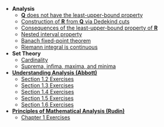 - **Analysis**
  - [**Q** does not have the least-upper-bound property](https://lew98.github.io/Mathematics/Q_does_not_have_the_least_upper_bound_property.pdf)
  - [Construction of **R** from **Q** via Dedekind cuts](https://lew98.github.io/Mathematics/Construction_of_R_from_Q_via_Dedekind_cuts.pdf)
  - [Consequences of the least-upper-bound property of **R**](https://lew98.github.io/Mathematics/Consequences_of_the_least_upper_bound_property_of_R.pdf)
  - [Nested interval property](https://lew98.github.io/Mathematics/Nested_interval_property.pdf)
  - [Banach fixed-point theorem](https://lew98.github.io/Mathematics/Banach_fixed_point_theorem.pdf)
  - [Riemann integral is continuous](https://lew98.github.io/Mathematics/Riemann_integral_is_continuous.pdf)
- **Set Theory**
  - [Cardinality](https://lew98.github.io/Mathematics/Cardinality.pdf)
  - [Suprema, infima, maxima, and minima](https://lew98.github.io/Mathematics/Suprema_infima_maxima_and_minima.pdf)
- [**Understanding Analysis (Abbott)**](https://link.springer.com/book/10.1007/978-1-4939-2712-8)
  - [Section 1.2 Exercises](https://lew98.github.io/Mathematics/UA_Section_1_2_Exercises.pdf)
  - [Section 1.3 Exercises](https://lew98.github.io/Mathematics/UA_Section_1_3_Exercises.pdf)
  - [Section 1.4 Exercises](https://lew98.github.io/Mathematics/UA_Section_1_4_Exercises.pdf)
  - [Section 1.5 Exercises](https://lew98.github.io/Mathematics/UA_Section_1_5_Exercises.pdf)
  - [Section 1.6 Exercises](https://lew98.github.io/Mathematics/UA_Section_1_6_Exercises.pdf)
- [**Principles of Mathematical Analysis (Rudin)**](https://en.wikipedia.org/wiki/Principles_of_Mathematical_Analysis)
  - [Chapter 1 Exercises](https://lew98.github.io/Mathematics/PMA_Chapter_1_Exercises.pdf)